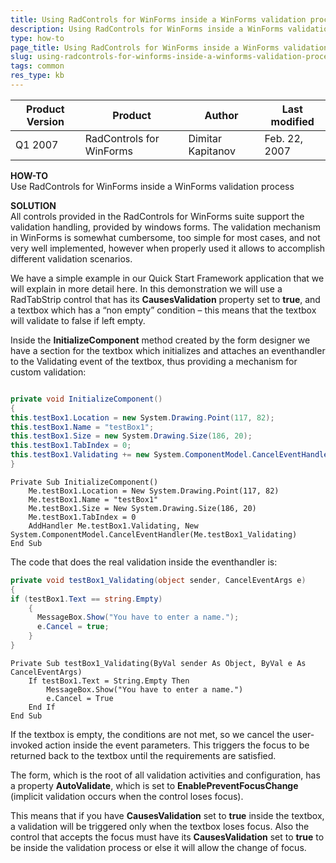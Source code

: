 ```yaml
---
title: Using RadControls for WinForms inside a WinForms validation process
description: Using RadControls for WinForms inside a WinForms validation process. Check it now!
type: how-to
page_title: Using RadControls for WinForms inside a WinForms validation process
slug: using-radcontrols-for-winforms-inside-a-winforms-validation-process
tags: common
res_type: kb
---
```


|Product Version|Product|Author|Last modified|
|----|----|----|----|
|Q1 2007|RadControls for WinForms|Dimitar Kapitanov|Feb. 22, 2007| 

  
**HOW-TO**  
 Use RadControls for WinForms inside a WinForms validation process  
   
**SOLUTION**  
All controls provided in the RadControls for WinForms suite support the validation handling, provided by windows forms. The validation mechanism in WinForms is somewhat cumbersome, too simple for most cases, and not very well implemented, however when properly used it allows to accomplish different validation scenarios.  
   
We have a simple example in our Quick Start Framework application that we will explain in more detail here. In this demonstration we will use a RadTabStrip control that has its **CausesValidation** property set to **true**, and a textbox which has a “non empty” condition – this means that the textbox will validate to false if left empty.   
   

Inside the **InitializeComponent** method created by the form designer we have a section for the textbox which initializes and attaches an eventhandler to the Validating event of the textbox, thus providing a mechanism for custom validation:   
 
````C#

private void InitializeComponent()  
{  
this.testBox1.Location = new System.Drawing.Point(117, 82);  
this.testBox1.Name = "testBox1";  
this.testBox1.Size = new System.Drawing.Size(186, 20);  
this.testBox1.TabIndex = 0;  
this.testBox1.Validating += new System.ComponentModel.CancelEventHandler(this.testBox1_Validating);  
}     

````
````VB.NET
Private Sub InitializeComponent()
    Me.testBox1.Location = New System.Drawing.Point(117, 82)
    Me.testBox1.Name = "testBox1"
    Me.testBox1.Size = New System.Drawing.Size(186, 20)
    Me.testBox1.TabIndex = 0
    AddHandler Me.testBox1.Validating, New System.ComponentModel.CancelEventHandler(Me.testBox1_Validating)
End Sub

````

 
The code that does the real validation inside the eventhandler is:
 
````C#
private void testBox1_Validating(object sender, CancelEventArgs e)  
{  
if (testBox1.Text == string.Empty)  
    {  
      MessageBox.Show("You have to enter a name.");  
      e.Cancel = true;  
    }  
}    

````
````VB.NET 
Private Sub testBox1_Validating(ByVal sender As Object, ByVal e As CancelEventArgs)
    If testBox1.Text = String.Empty Then
        MessageBox.Show("You have to enter a name.")
        e.Cancel = True
    End If
End Sub

````
  
If the textbox is empty, the conditions are not met, so we cancel the user-invoked action inside the event parameters. This triggers the focus to be returned back to the textbox until the requirements are satisfied.  
   
The form, which is the root of all validation activities and configuration, has a property **AutoValidate**, which is set to **EnablePreventFocusChange** (implicit validation occurs when the control loses focus).  
   
This means that if you have **CausesValidation** set to **true** inside the textbox, a validation will be triggered only when the textbox loses focus. Also the control that accepts the focus must have its **CausesValidation** set to **true** to be inside the validation process or else it will allow the change of focus. 

